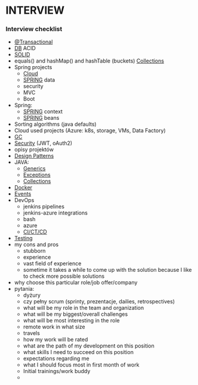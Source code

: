 # INTERVIEW

### Interview checklist

* [@Transactional](../dev/spring-1/annotations/transactional.md)
* [DB](../dev/untitled-1.md#acid) ACID 
* [SOLID](../dev/concepts/solid.md)
* equals\(\) and hashMap\(\) and hashTable \(buckets\) [Collections](../dev/java/collections.md#equals-and-hashmap)
* Spring projects
  * [Cloud](../dev/spring-1/cloud/)
  * [SPRING](../dev/spring-1/#data) data
  * security
  * MVC
  * Boot
* Spring:
  * [SPRING](../dev/spring-1/#context) context
  * [SPRING](../dev/spring-1/#bean-scopes) beans
* Sorting algorithms \(java defaults\)
* Cloud used projects \(Azure: k8s, storage, VMs, Data Factory\)
* [GC](../dev/java/gc.md)
* [Security](../dev/security.md) \(JWT, oAuth2\)
* opisy projektów
* [Design Patterns](../dev/concepts/untitled.md)
* JAVA:
  * [Generics](../dev/java/generics.md)
  * [Exceptions](../dev/java/exceptions.md)
  * [Collections](../dev/java/collections.md)
* [Docker](../devops/docker.md)
* [Events](../dev/events/)
* DevOps
  * jenkins pipelines
  * jenkins-azure integrations
  * bash
  * azure
  * [CI/CT/CD](../devops/ci-ct-cd.md)
* [Testing](../dev/testing/)
* my cons and pros
  * stubborn
  * experience
  * vast field of experience
  * sometime it takes a while to come up with the solution because I like to check more possible solutions 
* why choose this particular role/job offer/company
* pytania:
  * dyżury
  * czy pełny scrum \(sprinty, prezentacje, dailies, retrospectives\)
  * what will be my role in the team and organization
  * what will be my biggest/overall challenges
  * what will be most interesting in the role
  * remote work in what size
  * travels
  * how my work will be rated
  * what are the path of my development on this position
  * what skills I need to succeed on this position
  * expectations regarding me
  * what I should focus most in first month of work
  * Initial trainings/work buddy
  * 

